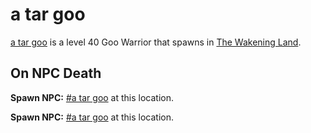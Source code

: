# a tar goo



[a tar goo](/npc/119017) is a level 40 Goo Warrior that spawns in [The Wakening Land](/zone/119).



## On NPC Death

**Spawn NPC:**  [\#a tar goo](/npc/119035) at this location.

**Spawn NPC:**  [\#a tar goo](/npc/119035) at this location.